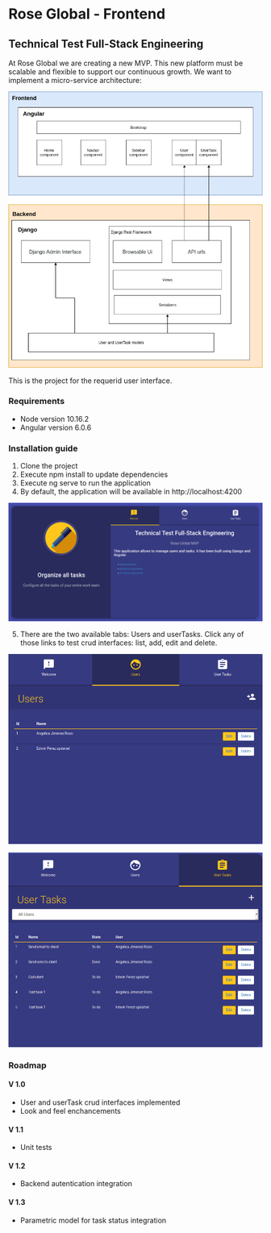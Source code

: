 # Rose Global - Frontend
## Technical Test Full-Stack Engineering

At Rose Global we are creating a new MVP. This new platform must be scalable and flexible to support our continuous growth. We want to implement a micro-service architecture:

![Figure 0](static/doc/images/arch.png "Figure 0")

This is the project for the requerid user interface.

### Requirements

* Node version 10.16.2
* Angular version 6.0.6


### Installation guide

1. Clone the project
2. Execute npm install to update dependencies
3. Execute ng serve to run the application
3. By default, the application will be available in http://localhost:4200

![Figure 1](static/doc/images/fe_api_001.png "Figure 1")

5. There are the two available tabs: Users and userTasks. Click any of those links to test crud interfaces: list, add, edit and delete.

![Figure 2](static/doc/images/fe_api_002.png "Figure 2")

![Figure 3](static/doc/images/fe_api_003.png "Figure 3")

### Roadmap

#### V 1.0
* User and userTask crud interfaces implemented
* Look and feel enchancements

#### V 1.1
* Unit tests

#### V 1.2
* Backend autentication integration

#### V 1.3
* Parametric model for task status integration
